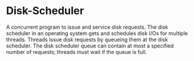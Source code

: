 # Disk-Scheduler
A concurrent program to issue and service disk requests. The disk scheduler in an operating system gets and schedules disk I/Os for multiple threads. Threads issue disk requests by queueing them at the disk scheduler. The disk scheduler queue can contain at most a specified number of requests; threads must wait if the queue is full.
